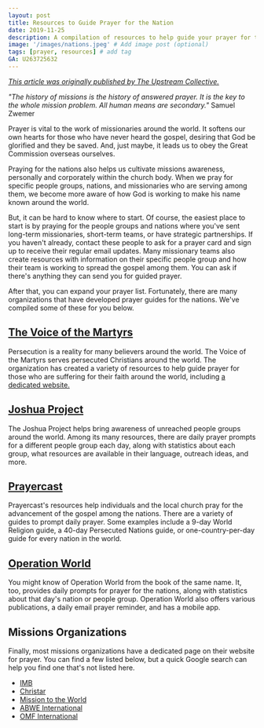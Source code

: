 ```yaml
---
layout: post
title: Resources to Guide Prayer for the Nation
date: 2019-11-25
description: A compilation of resources to help guide your prayer for the nations. # Add post description (optional)
image: '/images/nations.jpeg' # Add image post (optional)
tags: [prayer, resources] # add tag
GA: U263725632
---
```

<a href= "https://www.theupstreamcollective.org/post/resources-to-help-guide-your-prayer-for-the-nations" target= "blank">*This article was originally published by The Upstream Collective.*</a>

*"The history of missions is the history of answered prayer. It is the key to the whole mission problem. All human means are secondary."* Samuel Zwemer

Prayer is vital to the work of missionaries around the world. It softens our own hearts for those who have never heard the gospel, desiring that God be glorified and they be saved. And, just maybe, it leads us to obey the Great Commission overseas ourselves. 

Praying for the nations also helps us cultivate missions awareness, personally and corporately within the church body. When we pray for specific people groups, nations, and missionaries who are serving among them, we become more aware of how God is working to make his name known around the world. 

But, it can be hard to know where to start. Of course, the easiest place to start is by praying for the people groups and nations where you've sent long-term missionaries, short-term teams, or have strategic partnerships. If you haven't already, contact these people to ask for a prayer card and sign up to receive their regular email updates. Many missionary teams also create resources with information on their specific people group and how their team is working to spread the gospel among them. You can ask if there's anything they can send you for guided prayer.  

After that, you can expand your prayer list. Fortunately, there are many organizations that have developed prayer guides for the nations. We've compiled some of these for you below. 

## <a href= "https://www.persecution.com/" target= "blank">The Voice of the Martyrs</a>

Persecution is a reality for many believers around the world. The Voice of the Martyrs serves persecuted Christians around the world. The organization has created a variety of resources to help guide prayer for those who are suffering for their faith around the world, including <a href= "https://www.icommittopray.com/" target= "blank">a dedicated website.</a>

## <a href= "https://joshuaproject.net/" target= "blank">Joshua Project</a>

The Joshua Project helps bring awareness of unreached people groups around the world. Among its many resources, there are daily prayer prompts for a different people group each day, along with statistics about each group, what resources are available in their language, outreach ideas, and more.

## <a href= "https://www.prayercast.com/index.html" target= "blank">Prayercast</a>

Prayercast's resources help individuals and the local church pray for the advancement of the gospel among the nations. There are a variety of guides to prompt daily prayer. Some examples include a 9-day World Religion guide, a 40-day Persecuted Nations guide, or one-country-per-day guide for every nation in the world.

## <a href= "https://operationworld.org/" target= "blank">Operation World</a>

You might know of Operation World from the book of the same name. It, too, provides daily prompts for prayer for the nations, along with statistics about that day's nation or people group. Operation World also offers various publications, a daily email prayer reminder, and has a mobile app.

## Missions Organizations

Finally, most missions organizations have a dedicated page on their website for prayer. You can find a few listed below, but a quick Google search can help you find one that's not listed here. 

* <a href= "https://www.imb.org/pray/" target= "blank">IMB</a>
* <a href= "https://www.christar.org/pray" target= "blank">Christar</a>
* <a href= "https://mtw.org/pray" target= "blank">Mission to the World</a>
* <a href= "https://www.abwe.org/work/prayer" target= "blank">ABWE International</a> 
* <a href= "https://pray.omf.org/" target= "blank">OMF International</a> 


